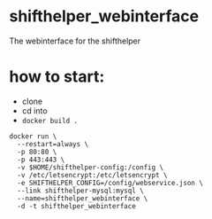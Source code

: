 # shifthelper_webinterface
The webinterface for the shifthelper


# how to start:

 - clone
 - cd into 
 - `docker build .`
```
docker run \
  --restart=always \
  -p 80:80 \
  -p 443:443 \
  -v $HOME/shifthelper-config:/config \
  -v /etc/letsencrypt:/etc/letsencrypt \
  -e SHIFTHELPER_CONFIG=/config/webservice.json \
  --link shifthelper-mysql:mysql \
  --name=shifthelper_webinterface \
  -d -t shifthelper_webinterface
```
